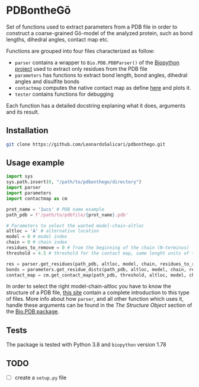 # PDBontheGō
Set of functions used to extract parameters from a PDB file in order to construct a coarse-grained Gō-model of the analyzed protein, such as bond lengths, dihedral angles, contact map etc.

Functions are grouped into four files characterized as follow:
+ `parser` contains a wrapper to `Bio.PDB.PDBParser()` of the [Biopython project](https://biopython.org/wiki/The_Biopython_Structural_Bioinformatics_FAQ) used to extract only residues from the PDB file
+ `parameters` has functions to extract bond length, bond angles, dihedral angles and disulfite bonds
+ `contactmap` computes the native contact map as define [here](https://www.nature.com/articles/s41598-019-44928-3) and plots it.
+ `tester` contains functions for debugging

Each function has a detailed docstring explaning what it does, arguments and its result.

## Installation
```bash
git clone https://github.com/LeonardoSalicari/pdbonthego.git
```

## Usage example
```Python
import sys
sys.path.insert(0, "/path/to/pdbonthego/directory")
import parser
import parameters
import contactmap as cm

prot_name = '1ucs' # PDB name example
path_pdb = f'/path/to/pdbfile/{prot_name}.pdb'

# Parameters to select the wanted model-chain-altloc
altloc = 'A' # alternative location
model = 0 # model index
chain = 0 # chain index
residues_to_remove = 0 # from the beginning of the chain (N-terminus)
threshold = 4.5 # threshold for the contact map, same lenght units of the PDB file (usually Angstrom)

res = parser.get_residues(path_pdb, altloc, model, chain, residues_to_remove)
bonds = parameters.get_residue_dists(path_pdb, altloc, model, chain, residues_to_remove)
contact_map = cm.get_contact_map(path_pdb, threshold, altloc, model, chain, residues_to_remove)
```

In order to select the right model-chain-altloc you have to know the structure of a PDB file, [this site](https://pdb101.rcsb.org/) contain a complete introduction to this type of files.
More info about how `parser`, and all other function which uses it, handle these arguments can be found in the *The Structure Object* section of the [Bio.PDB package](https://biopython.org/wiki/The_Biopython_Structural_Bioinformatics_FAQ).

## Tests
The package is tested with Python 3.8 and `biopython` version 1.78

## TODO
- [ ] create a `setup.py` file 

